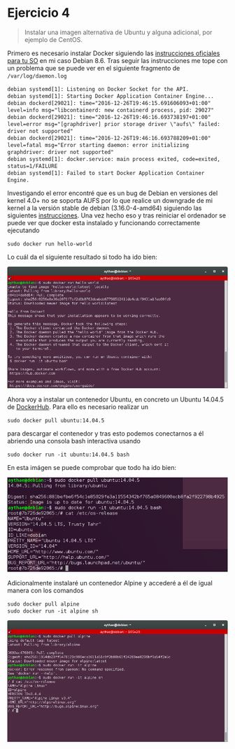 # Ejercicio 4
>Instalar una imagen alternativa de Ubuntu y alguna adicional, por ejemplo de CentOS.

Primero es necesario instalar Docker siguiendo las [instrucciones oficiales para tu SO](https://www.docker.com/products/docker/) en mi caso Debian 8.6. Tras seguir las instrucciones me tope con un problema que se puede ver en el siguiente fragmento de `/var/log/daemon.log`

```
debian systemd[1]: Listening on Docker Socket for the API.
debian systemd[1]: Starting Docker Application Container Engine...
debian dockerd[29021]: time="2016-12-26T19:46:15.691606093+01:00" level=info msg="libcontainerd: new containerd process, pid: 29027"
debian dockerd[29021]: time="2016-12-26T19:46:16.693738197+01:00" level=error msg="[graphdriver] prior storage driver \"aufs\" failed: driver not supported"
debian dockerd[29021]: time="2016-12-26T19:46:16.693788209+01:00" level=fatal msg="Error starting daemon: error initializing graphdriver: driver not supported"
debian systemd[1]: docker.service: main process exited, code=exited, status=1/FAILURE
debian systemd[1]: Failed to start Docker Application Container Engine.
```

Investigando el error encontré que es un bug de Debian en versiones del kernel 4.0+ no se soporta AUFS por lo que realice un downgrade de mi kernel a la versión stable de debian (3.16.0-4-amd64) siguiendo las siguientes [instrucciones](https://ispire.me/downgrade-from-debian-sid-to-stable-from-jessie-to-wheezy/). Una vez hecho eso y tras reiniciar el ordenador se puede ver que docker esta instalado y funcionando correctamente ejecutando

```
sudo docker run hello-world
```

Lo cuál da el siguiente resultado si todo ha ido bien:

![Probando instalación docker](imagenes/Ejercicio4.1.png "Probando instalación docker")

Ahora voy a instalar un contenedor Ubuntu, en concreto un Ubuntu 14.04.5 de [DockerHub](https://hub.docker.com/_/ubuntu/). Para ello es necesario realizar un
```
sudo docker pull ubuntu:14.04.5
```

para descargar el contenedor y tras esto podemos conectarnos a él abriendo una consola bash interactiva usando

```
sudo docker run -it ubuntu:14.04.5 bash
```

En esta imágen se puede comprobar que todo ha ido bien:

![Instalando y accediendo a contenedor Ubuntu](imagenes/Ejercicio4.2.png "Instalando y accediendo a contenedor Ubuntu")

Adicionalmente instalaré un contenedor Alpine y accederé a él de igual manera con los comandos

```
sudo docker pull alpine
sudo docker run -it alpine sh
```

![Instalando y accediendo a contenedor Alpine](imagenes/Ejercicio4.3.png "Instalando y accediendo a contenedor Alpine")
